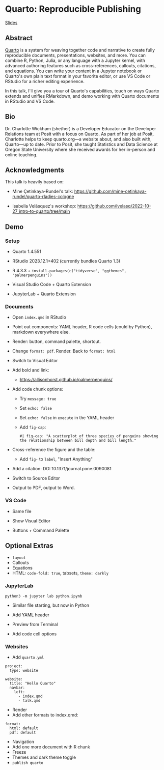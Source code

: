 # Quarto: Reproducible Publishing

[Slides](https://charlotte.quarto.pub/quarto-oakridge)

## Abstract

[Quarto](https://quarto.org) is a system for weaving together code and narrative to create fully reproducible documents, presentations, websites, and more. You can combine R, Python, Julia, or any language with a Jupyter kernel, with advanced authoring features such as cross-references, callouts, citations, and equations. You can write your content in a Jupyter notebook or Quarto's own plain text format in your favorite editor, or use VS Code or RStudio for a richer editing experience.

In this talk, I'll give you a tour of Quarto's capabilities, touch on ways Quarto extends and unifies RMarkdown, and demo working with Quarto documents in RStudio and VS Code.

## Bio

Dr. Charlotte Wickham (she/her) is a Developer Educator on the Developer Relations team at Posit with a focus on Quarto. As part of her job at Posit, Charlotte helps to keep quarto.org—a website about, and also built with, Quarto—up to date. Prior to Posit, she taught Statistics and Data Science at Oregon State University where she received awards for her in-person and online teaching.

## Acknowledgments

This talk is heavily based on:

-   Mine Çetinkaya-Rundel's talk: <https://github.com/mine-cetinkaya-rundel/quarto-rladies-cologne>

-   Isabella Velásquez's workshop: <https://github.com/ivelasq/2022-10-27_intro-to-quarto/tree/main>

## Demo

### Setup

-   Quarto 1.4.551

-   RStudio 2023.12.1+402 (currently bundles Quarto 1.3)

-   R 4.3.3 +  `install.packages(c("tidyverse", "ggthemes", "palmerpenguins"))`
-   Visual Studio Code + Quarto Extension 

-   JupyterLab + Quarto Extension

### Documents

-   Open `index.qmd` in RStudio

-   Point out components: YAML header, R code cells (could by Python), markdown everywhere else.

-   Render: button, command palette, shortcut.

-   Change `format: pdf`. Render. Back to `format: html`

-   Switch to Visual Editor

-   Add bold and link:

    -   <https://allisonhorst.github.io/palmerpenguins/>

-   Add code chunk options:

    - Try `message: true`  
    
    - Set `echo: false`

    - Set `echo: false` in `execute` in the YAML header
    
    - Add `fig-cap`: 
    
        ```
        #| fig-cap: "A scatterplot of three species of penguins showing the relationship between bill depth and bill length."
       ```

-   Cross-reference the figure and the table:

    -   Add `fig-` to `label`, "Insert Anything"

-   Add a citation: DOI 10.1371/journal.pone.0090081

-   Switch to Source Editor

-   Output to PDF, output to Word.

### VS Code

-   Same file

-   Show Visual Editor

-   Buttons + Command Palette

## Optional Extras

-   `layout`
-   Callouts
-   Equations
-   HTML: `code-fold: true`, tabsets, `theme: darkly`

### JupyterLab

`python3 -m jupyter lab python.ipynb`

-   Similar file starting, but now in Python

-   Add YAML header

-   Preview from Terminal

-   Add code cell options

### Websites

- Add `quarto.yml` 

```
project:
  type: website

website:
  title: "Hello Quarto"
  navbar:
    left:
      - index.qmd
      - talk.qmd
```

- Render
- Add other formats to index.qmd:

```
format:
  html: default
  pdf: default
```

- Navigation
- Add one more document with R chunk
- Freeze
- Themes and dark theme toggle
- `publish quarto`



